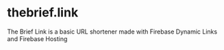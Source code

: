 # thebrief.link

The Brief Link is a basic URL shortener made with Firebase Dynamic Links and Firebase Hosting
